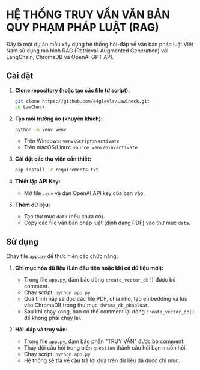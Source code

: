 # HỆ THỐNG TRUY VẤN VĂN BẢN QUY PHẠM PHÁP LUẬT (RAG)

Đây là một dự án mẫu xây dựng hệ thống hỏi-đáp về văn bản pháp luật Việt Nam sử dụng mô hình RAG (Retrieval-Augmented Generation) với LangChain, ChromaDB và OpenAI GPT API.

## Cài đặt

1.  **Clone repository (hoặc tạo các file từ script):**
    ```bash
    git clone https://github.com/e4glevlr/LawCheck.git
    cd LawCheck
    ```

2.  **Tạo môi trường ảo (khuyến khích):**
    ```bash
    python -m venv venv
    ```
    -   Trên Windows: `venv\Scripts\activate`
    -   Trên macOS/Linux: `source venv/bin/activate`

3.  **Cài đặt các thư viện cần thiết:**
    ```bash
    pip install -r requirements.txt
    ```

4.  **Thiết lập API Key:**
    -   Mở file `.env` và dán OpenAI API key của bạn vào.

5.  **Thêm dữ liệu:**
    -   Tạo thư mục `data` (nếu chưa có).
    -   Copy các file văn bản pháp luật (định dạng PDF) vào thư mục `data`.

## Sử dụng

Chạy file `app.py` để thực hiện các chức năng:

1.  **Chỉ mục hóa dữ liệu (Lần đầu tiên hoặc khi có dữ liệu mới):**
    -   Trong file `app.py`, đảm bảo dòng `create_vector_db()` được bỏ comment.
    -   Chạy script: `python app.py`
    -   Quá trình này sẽ đọc các file PDF, chia nhỏ, tạo embedding và lưu vào ChromaDB trong thư mục `chroma_db_phapluat`.
    -   Sau khi chạy xong, bạn có thể comment lại dòng `create_vector_db()` để không phải chạy lại.

2.  **Hỏi-đáp và truy vấn:**
    -   Trong file `app.py`, đảm bảo phần "TRUY VẤN" được bỏ comment.
    -   Thay đổi câu hỏi trong biến `question` thành câu hỏi bạn muốn hỏi.
    -   Chạy script: `python app.py`
    -   Hệ thống sẽ trả về câu trả lời dựa trên dữ liệu đã được chỉ mục.

